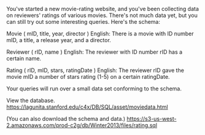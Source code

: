 You've started a new movie-rating website, and you've been collecting data on reviewers' ratings of various movies. There's not much data yet, but you can still try out some interesting queries. Here's the schema:

Movie ( mID, title, year, director ) English: There is a movie with ID number mID, a title, a release year, and a director.

Reviewer ( rID, name ) English: The reviewer with ID number rID has a certain name.

Rating ( rID, mID, stars, ratingDate ) English: The reviewer rID gave the movie mID a number of stars rating (1-5) on a certain ratingDate.

Your queries will run over a small data set conforming to the schema.

View the database.
https://lagunita.stanford.edu/c4x/DB/SQL/asset/moviedata.html

(You can also download the schema and data.)
https://s3-us-west-2.amazonaws.com/prod-c2g/db/Winter2013/files/rating.sql
